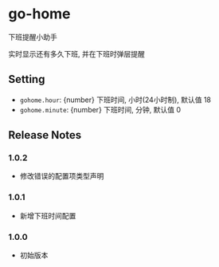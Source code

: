# go-home

下班提醒小助手

实时显示还有多久下班, 并在下班时弹层提醒

## Setting

- `gohome.hour`: {number} 下班时间, 小时(24小时制), 默认值 18
- `gohome.minute`: {number} 下班时间, 分钟, 默认值 0

## Release Notes

### 1.0.2
- 修改错误的配置项类型声明

### 1.0.1
- 新增下班时间配置

### 1.0.0
- 初始版本
